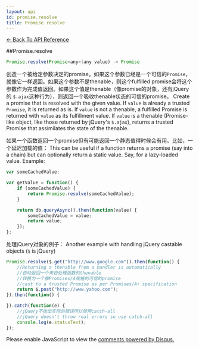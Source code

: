 ```yaml
---
layout: api
id: promise.resolve
title: Promise.resolve
---
```



[← Back To API Reference](/docs/api-reference.html)
<div class="api-code-section"><markdown>
##Promise.resolve

```js
Promise.resolve(Promise<any>|any value) -> Promise
```

创造一个被给定参数决定的promise。如果这个参数已经是一个可信的`Promise`，就像它一样返回。如果这个参数不是thenable，则这个fulfilled promise会将这个参数作为完成值返回。如果这个值是thenable（像promise的对象，还有jQuery的 `$.ajax`这种行为），则返回一个吸收thenable状态的可信的promise。
Create a promise that is resolved with the given value. If `value` is already a trusted `Promise`, it is returned as is. If `value` is not a thenable, a fulfilled Promise is returned with `value` as its fulfillment value. If `value` is a thenable (Promise-like object, like those returned by jQuery's `$.ajax`), returns a trusted Promise that assimilates the state of the thenable.

如果一个函数返回一个promise但有可能返回一个静态值得时候会有用。比如，一个延迟加载的值：
This can be useful if a function returns a promise (say into a chain) but can optionally return a static value. Say, for a lazy-loaded value. Example:

```js
var someCachedValue;

var getValue = function() {
    if (someCachedValue) {
        return Promise.resolve(someCachedValue);
    }

    return db.queryAsync().then(function(value) {
        someCachedValue = value;
        return value;
    });
};
```

处理jQuery对象的例子：
Another example with handling jQuery castable objects (`$` is jQuery)

```js
Promise.resolve($.get("http://www.google.com")).then(function() {
    //Returning a thenable from a handler is automatically
    //自动返回一个来自处理函数的thenable
    //转换为一个像Promises/A规格的可信的promise
    //cast to a trusted Promise as per Promises/A+ specification
    return $.post("http://www.yahoo.com");
}).then(function() {

}).catch(function(e) {
    //jQuery不抛出实际的错误所以使用catch-all
    //jQuery doesn't throw real errors so use catch-all
    console.log(e.statusText);
});
```
</markdown></div>

<div id="disqus_thread"></div>
<script type="text/javascript">
    var disqus_title = "Promise.resolve";
    var disqus_shortname = "bluebirdjs";
    var disqus_identifier = "disqus-id-promise.resolve";
    
    (function() {
        var dsq = document.createElement("script"); dsq.type = "text/javascript"; dsq.async = true;
        dsq.src = "//" + disqus_shortname + ".disqus.com/embed.js";
        (document.getElementsByTagName("head")[0] || document.getElementsByTagName("body")[0]).appendChild(dsq);
    })();
</script>
<noscript>Please enable JavaScript to view the <a href="https://disqus.com/?ref_noscript" rel="nofollow">comments powered by Disqus.</a></noscript>

